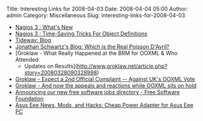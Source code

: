 Title: Interesting Links for 2008-04-03
Date: 2008-04-04 05:00
Author: admin
Category: Miscellaneous
Slug: interesting-links-for-2008-04-03

-   [Nagios 3 : What's
    New](http://nagios.sourceforge.net/docs/3_0/whatsnew.html)
-   [Nagios 3 : Time-Saving Tricks For Object
    Definitions](http://nagios.sourceforge.net/docs/3_0/objecttricks.html)
-   [Tideway:
    Blog](http://www.tideway.com/community/blog-post/how-to-buy-a-standard-in-10-days/)
-   [Jonathan Schwartz's Blog: Which is the Real Poisson
    D'Avril?](http://blogs.sun.com/jonathan/entry/the_video)
-   [Groklaw - What Really Happened at the BRM for OOXML & Who Attended
    - Updates on
    Results](http://www.groklaw.net/article.php?story=20080328090328998)
-   [Groklaw - Expect a 2nd Official Complaint -- Against UK's OOXML
    Vote](http://www.groklaw.net/article.php?story=20080401133818372)
-   [Groklaw - And now the appeals and reactions while OOXML sits on
    hold](http://www.groklaw.net/article.php?story=2008040212120873)
-   [Announcing our new free software jobs directory - Free Software
    Foundation](http://www.fsf.org/blogs/community/jobsannounce)
-   [Asus Eee News, Mods, and Hacks: Cheap Power Adapter for Asus Eee
    PC](http://asuseeehacks.blogspot.com/2008/03/cheap-power-adapter-for-asus-eee-pc.html)

